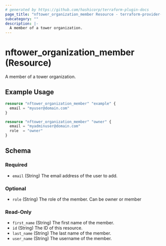 ```yaml
---
# generated by https://github.com/hashicorp/terraform-plugin-docs
page_title: "nftower_organization_member Resource - terraform-provider-nftower"
subcategory: ""
description: |-
  A member of a tower organization.
---
```


# nftower_organization_member (Resource)

A member of a tower organization.

## Example Usage

```terraform
resource "nftower_organization_member" "example" {
  email = "myuser@domain.com"
}

resource "nftower_organization_member" "owner" {
  email = "myadminuser@domain.com"
  role  = "owner"
}
```

<!-- schema generated by tfplugindocs -->
## Schema

### Required

- `email` (String) The email address of the user to add.

### Optional

- `role` (String) The role of the member. Can be owner or member

### Read-Only

- `first_name` (String) The first name of the member.
- `id` (String) The ID of this resource.
- `last_name` (String) The last name of the member.
- `user_name` (String) The username of the member.


